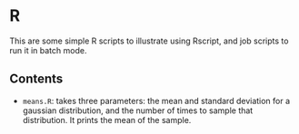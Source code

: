 R
=

This are some simple R scripts to illustrate using Rscript, and
job scripts to run it in batch mode.

Contents
--------
* `means.R`: takes three parameters: the mean and standard deviation for
    a gaussian distribution, and the number of times to sample that
    distribution.  It prints the mean of the sample.
